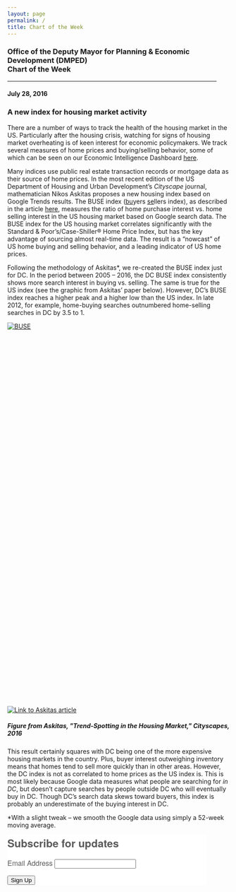 ```yaml
---
layout: page
permalink: /
title: Chart of the Week
---
```


<h3>
Office of the Deputy Mayor for Planning & Economic Development (DMPED) <br/> Chart of the Week
</h3>

<hr style="width: 475px; margin:1em 0">

<h4>July 28, 2016</h4>
<h3>A new index for housing market activity</h3>
 
There are a number of ways to track the health of the housing market in the US. Particularly after the housing crisis, watching for signs of housing market overheating is of keen interest for economic policymakers. We track several measures of home prices and buying/selling behavior, some of which can be seen on our Economic Intelligence Dashboard <a href="http://open.dc.gov/economic-intelligence/housing-indicators.html" target="_blank">here</a>.

Many indices use public real estate transaction records or mortgage data as their source of home prices. In the most recent edition of the US Department of Housing and Urban Development’s <i>Cityscape</i> journal, mathematician Nikos Askitas proposes a new housing index based on Google Trends results. The BUSE index (<u>bu</u>yers <u>se</u>llers index), as described in the article <a href="https://www.huduser.gov/portal/periodicals/cityscpe/vol18num2/ch8.pdf" target="_blank">here</a>, measures the ratio of home purchase interest vs. home selling interest in the US housing market based on Google search data. The BUSE index for the US housing market correlates significantly with the Standard & Poor’s/Case-Shiller® Home Price Index, but has the key advantage of sourcing almost real-time data. The result is a “nowcast” of US home buying and selling behavior, and a leading indicator of US home prices.

Following the methodology of Askitas*, we re-created the BUSE index just for DC. In the period between 2005 – 2016, the DC BUSE index consistently shows more search interest in buying vs. selling. The same is true for the US index (see the graphic from Askitas’ paper below). However, DC’s BUSE index reaches a higher peak and a higher low than the US index. In late 2012, for example, home-buying searches outnumbered home-selling searches in DC by 3.5 to 1.
 
<script type='text/javascript' src='https://public.tableau.com/javascripts/api/viz_v1.js'></script><div class='tableauPlaceholder' style='width: 604px; height: 869px;'><noscript><a href='#'><img alt='BUSE ' src='https:&#47;&#47;public.tableau.com&#47;static&#47;images&#47;BU&#47;BUSEIndex&#47;BUSE&#47;1_rss.png' style='border: none' /></a></noscript><object class='tableauViz' width='604' height='869' style='display:none;'><param name='host_url' value='https%3A%2F%2Fpublic.tableau.com%2F' /> <param name='site_root' value='' /><param name='name' value='BUSEIndex&#47;BUSE' /><param name='tabs' value='no' /><param name='toolbar' value='yes' /><param name='static_image' value='https:&#47;&#47;public.tableau.com&#47;static&#47;images&#47;BU&#47;BUSEIndex&#47;BUSE&#47;1.png' /> <param name='animate_transition' value='yes' /><param name='display_static_image' value='yes' /><param name='display_spinner' value='yes' /><param name='display_overlay' value='yes' /><param name='display_count' value='yes' /><param name='showTabs' value='y' /></object></div>

<a href="https://www.huduser.gov/portal/periodicals/cityscpe/vol18num2/ch8.pdf" target="_blank">
<img src="{{ site.baseurl }}/assets/img/BUSE.png" alt="Link to Askitas article" style="border-bottom: none"></a>
<h5>Figure from Askitas, "Trend-Spotting in the Housing Market," <i>Cityscapes</i>, 2016</h5>

This result certainly squares with DC being one of the more expensive housing markets in the country. Plus, buyer interest outweighing inventory means that homes tend to sell more quickly than in other areas. However, the DC index is not as correlated to home prices as the US index is. This is most likely because Google data measures what people are searching for <i>in DC</i>, but doesn’t capture searches by people outside DC who will eventually buy in DC. Though DC’s search data skews toward buyers, this index is probably an underestimate of the buying interest in DC. 

*With a slight tweak – we smooth the Google data using simply a 52-week moving average. 


<!--Begin CTCT Sign-Up Form-->
<!-- EFD 1.0.0 [Mon Jun 06 12:44:43 EDT 2016] -->
<link rel='stylesheet' type='text/css' href='https://static.ctctcdn.com/h/contacts-embedded-signup-assets/1.0.2/css/signup-form.css'>
<div class="ctct-embed-signup" style="font: 16px Helvetica Neue, Arial, sans-serif; font: 1rem Helvetica Neue, Arial, sans-serif; line-height: 1.5; -webkit-font-smoothing: antialiased; width: 454px">
   <div style="color:#5b5b5b; background-color:#FFFFFF; border-radius:5px;">
       <span id="success_message" style="display:none;">
           <div style="text-align:center;">Thanks for signing up!</div>
       </span>
       <form data-id="embedded_signup:form" class="ctct-custom-form Form" name="embedded_signup" method="POST" action="https://visitor2.constantcontact.com/api/signup">
           <h2 style="margin:0;">Subscribe for updates</h2>
           <!-- The following code must be included to ensure your sign-up form works properly. -->
           <input data-id="ca:input" type="hidden" name="ca" value="a2e7dff1-cff4-49c5-b33c-d32a5beeb267">
           <input data-id="list:input" type="hidden" name="list" value="1357647672">
           <input data-id="source:input" type="hidden" name="source" value="EFD">
           <input data-id="required:input" type="hidden" name="required" value="list,email">
           <input data-id="url:input" type="hidden" name="url" value="">
           <p data-id="Email Address:p" ><label data-id="Email Address:label" data-name="email" class="ctct-form-required">Email Address</label> <input data-id="Email Address:input" type="text" name="email" value="" maxlength="80"></p>
           <button type="submit" class="Button ctct-button Button--block Button-secondary" data-enabled="enabled">Sign Up</button>
       </form>
   </div>
</div>
<script type='text/javascript'>
   var localizedErrMap = {};
   localizedErrMap['required'] =        'This field is required.';
   localizedErrMap['ca'] =          'An unexpected error occurred while attempting to send email.';
   localizedErrMap['email'] =           'Please enter your email address in name@email.com format.';
   localizedErrMap['birthday'] =        'Please enter birthday in MM/DD format.';
   localizedErrMap['anniversary'] =     'Please enter anniversary in MM/DD/YYYY format.';
   localizedErrMap['custom_date'] =     'Please enter this date in MM/DD/YYYY format.';
   localizedErrMap['list'] =            'Please select at least one email list.';
   localizedErrMap['generic'] =         'This field is invalid.';
   localizedErrMap['shared'] =      'Sorry, we could not complete your sign-up. Please contact us to resolve this.';
   localizedErrMap['state_mismatch'] = 'Mismatched State/Province and Country.';
    localizedErrMap['state_province'] = 'Select a state/province';
   localizedErrMap['selectcountry'] =   'Select a country';
   var postURL = 'https://visitor2.constantcontact.com/api/signup';
</script>
<script type='text/javascript' src='https://static.ctctcdn.com/h/contacts-embedded-signup-assets/1.0.2/js/signup-form.js'></script>
<!--End CTCT Sign-Up Form-->

